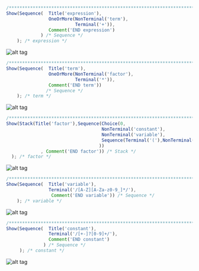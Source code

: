 ```javascript
/**************************************************************************************************************/ 
Show(Sequence(  Title('expression'),
                OneOrMore(NonTerminal('term'),
                          Terminal('+')), 
                Comment('END expression')
             ) /* Sequence */        
    ); /* expression */
``` 
![alt tag](https://gbrault.github.io/railroad-diagrams//live/doc/svg/expression.svg)
```javascript
/**************************************************************************************************************/ 
Show(Sequence(  Title('term'),
                OneOrMore(NonTerminal('factor'),
                          Terminal('*')), 
                Comment('END term')) 
               /* Sequence */ 
    ); /* term */
``` 
![alt tag](https://gbrault.github.io/railroad-diagrams//live/doc/svg/term.svg)
```javascript  
/**************************************************************************************************************/ 
Show(Stack(Title('factor'),Sequence(Choice(0, 
                                    NonTerminal('constant'), 
                                    NonTerminal('variable'), 
                                    Sequence(Terminal('('),NonTerminal('expression'),Terminal(')')) 
                                   )) 
             , Comment('END factor')) /* Stack */ 
  ); /* factor */
```  
![alt tag](https://gbrault.github.io/railroad-diagrams//live/doc/svg/factor.svg)
```javascript
/**************************************************************************************************************/ 
Show(Sequence(  Title('variable'),
                Terminal('/[A-Z][A-Za-z0-9_]*/'), 
                 Comment('END variable')) /* Sequence */ 
    ); /* variable */
```  
![alt tag](https://gbrault.github.io/railroad-diagrams//live/doc/svg/variable.svg) 
```javascript  
/**************************************************************************************************************/ 
Show(Sequence(  Title('constant'),
                Terminal('/[+-]?[0-9]+/'), 
                Comment('END constant')
              ) /* Sequence */ 
     ); /* constant */ 
```
![alt tag](https://gbrault.github.io/railroad-diagrams//live/doc/svg/constant.svg)
